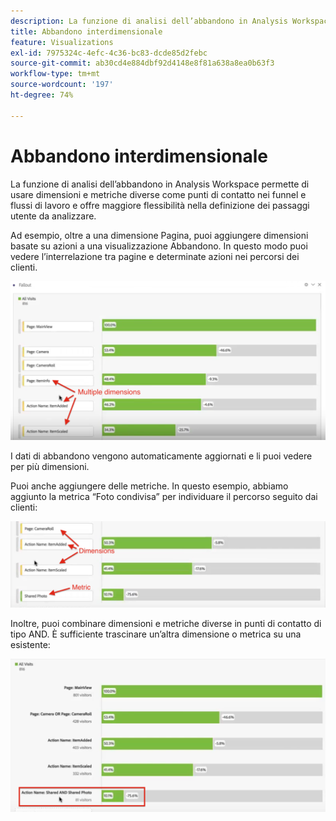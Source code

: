 ```yaml
---
description: La funzione di analisi dell’abbandono in Analysis Workspace permette di usare dimensioni e metriche diverse come punti di contatto nei funnel e flussi di lavoro e offre maggiore flessibilità nella definizione dei passaggi utente da analizzare.
title: Abbandono interdimensionale
feature: Visualizations
exl-id: 7975324c-4efc-4c36-bc83-dcde85d2febc
source-git-commit: ab30cd4e884dbf92d4148e8f81a638a8ea0b63f3
workflow-type: tm+mt
source-wordcount: '197'
ht-degree: 74%

---
```


# Abbandono interdimensionale

La funzione di analisi dell’abbandono in Analysis Workspace permette di usare dimensioni e metriche diverse come punti di contatto nei funnel e flussi di lavoro e offre maggiore flessibilità nella definizione dei passaggi utente da analizzare.

Ad esempio, oltre a una dimensione Pagina, puoi aggiungere dimensioni basate su azioni a una visualizzazione Abbandono. In questo modo puoi vedere l’interrelazione tra pagine e determinate azioni nei percorsi dei clienti.

![La vista Tutte le visite mostra più dimensioni come punti di contatto.](assets/interdimensional-fallout1.png)

I dati di abbandono vengono automaticamente aggiornati e li puoi vedere per più dimensioni.

Puoi anche aggiungere delle metriche. In questo esempio, abbiamo aggiunto la metrica “Foto condivisa” per individuare il percorso seguito dai clienti:

![La vista Tutte le visite mostra la metrica aggiunta: &quot;Foto condivisa&quot;.](assets/interdimensional-fallout2.png)

Inoltre, puoi combinare dimensioni e metriche diverse in punti di contatto di tipo AND. È sufficiente trascinare un’altra dimensione o metrica su una esistente:

![La vista Tutte le visite mostra la metrica Nome azione aggiunta: Foto condivisa E condivisa.](assets/interdimensional-fallout3.png)
